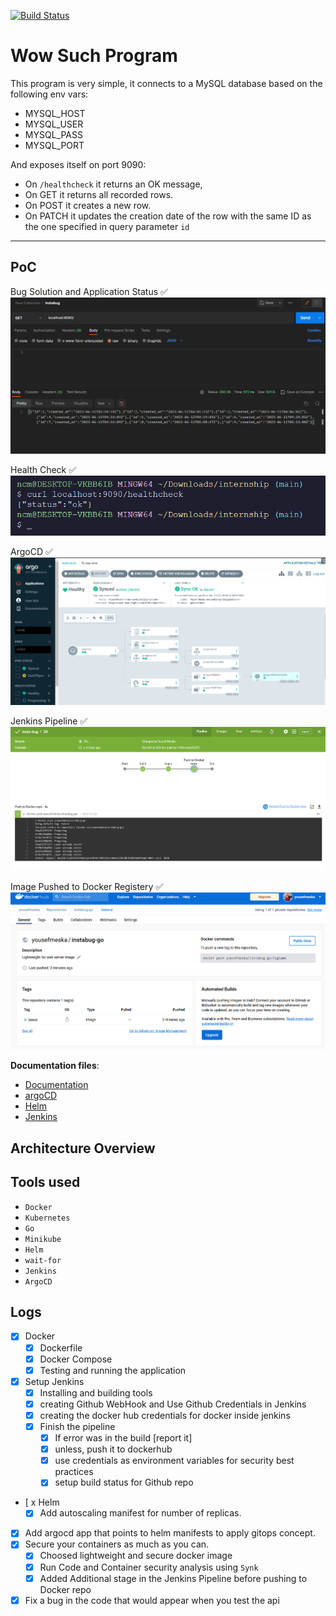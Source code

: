 [![Build Status](https://c897-41-239-147-125.eu.ngrok.io/buildStatus/icon?job=insta-bug)](https://c897-41-239-147-125.eu.ngrok.io/job/insta-bug/)

# Wow Such Program

This program is very simple, it connects to a MySQL database based on the following env vars:

* MYSQL_HOST
* MYSQL_USER
* MYSQL_PASS
* MYSQL_PORT

And exposes itself on port 9090:

* On `/healthcheck` it returns an OK message,
* On GET it returns all recorded rows.
* On POST it creates a new row.
* On PATCH it updates the creation date of the row with the same ID as the one specified in query parameter `id`

-----

## PoC

Bug Solution and Application Status ✅ <br/>
![](./docs/screenshots/bug_solution.png)

Health Check ✅<br/>
![](./docs/screenshots/healthcheck.png)

ArgoCD ✅ <br/>
![](./docs/screenshots/success.png)

Jenkins Pipeline ✅ <br/>
![](./docs/screenshots/jenkins.png)

Image Pushed to Docker Registery ✅ <br/>
![](./docs/screenshots/docker_registery.png)

**Documentation files**:

* [Documentation](https://github.com/MrBomber0x001/instabug-intern-2023/blob/main/docs/Documentation.md)
* [argoCD](https://github.com/MrBomber0x001/instabug-intern-2023/blob/main/docs/argocd.md)
* [Helm](https://github.com/MrBomber0x001/instabug-intern-2023/blob/main/docs/Helm.md)
* [Jenkins](https://github.com/MrBomber0x001/instabug-intern-2023/blob/main/docs/jenkins.md)

## Architecture Overview

## Tools used

* `Docker`
* `Kubernetes`
* `Go`
* `Minikube`
* `Helm`
* `wait-for`
* `Jenkins`
* `ArgoCD`

## Logs

* [x] Docker
  * [x] Dockerfile
  * [x] Docker Compose
  * [x] Testing and running the application

* [x] Setup Jenkins
  * [x] Installing and building tools
  * [x] creating Github WebHook and Use Github Credentials in Jenkins
  * [x] creating the docker hub credentials for docker inside jenkins
  * [x] Finish the pipeline
    * [x] If error was in the build [report it]
    * [x] unless, push it to dockerhub
    * [x] use credentials as environment variables for security best practices
    * [x] setup build status for Github repo

* [ x Helm
  * [x] Add autoscaling manifest for number of replicas.
* [x] Add argocd app that points to helm manifests to apply gitops
concept.
* [x] Secure your containers as much as you can.
  * [x] Choosed lightweight and secure docker image
  * [x] Run Code and Container security analysis using `Synk`
  * [x] Added Additional stage in the Jenkins Pipeline before pushing to Docker repo
* [x] Fix a bug in the code that would appear when you test the api
